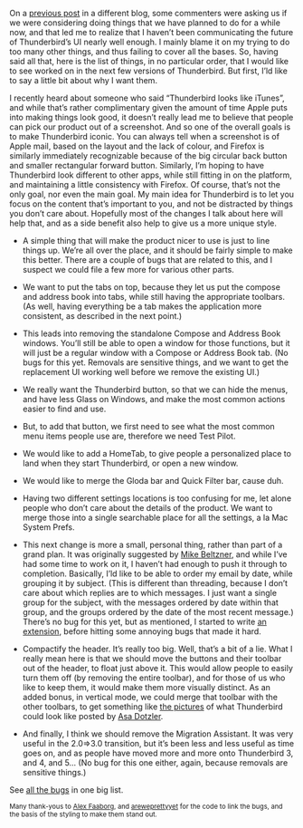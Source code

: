 <!--
.. title: Thunderbird’s UI Directions.
.. date: 2011-09-27 11:02:38
.. author: Blake Winton
.. tags: thunderbird, ui, future, mozilla
-->

<link rel="stylesheet" type="text/css" href="bugzilla.css"></link>
<script type="text/javascript" src="bugzilla.js"></script>

On a [previous post](
http://breakingtheegg.tumblr.com/post/10525122364/cooking-up-some-tabs-on-top-for-thunderbird
) in a different blog, some commenters were asking us if we were
considering doing things that we have planned to do for a while now, and
that led me to realize that I haven’t been communicating the future of
Thunderbird’s UI nearly well enough.  I mainly blame it on my trying to do
too many other things, and thus failing to cover all the bases.  So, having
said all that, here is the list of things, in no particular order, that I
would like to see worked on in the next few versions of Thunderbird.  But
first, I’ld like to say a little bit about why I want them.

I recently heard about someone who said “Thunderbird looks like iTunes”,
and while that’s rather complimentary given the amount of time Apple puts
into making things look good, it doesn’t really lead me to believe that
people can pick our product out of a screenshot.  And so one of the overall
goals is to make Thunderbird iconic.  You can always tell when a screenshot
is of Apple mail, based on the layout and the lack of colour, and Firefox
is similarly immediately recognizable because of the big circular back
button and smaller rectangular forward button.  Similarly, I’m hoping to
have Thunderbird look different to other apps, while still fitting in on
the platform, and maintaining a little consistency with Firefox.  Of
course, that’s not the only goal, nor even the main goal.  My main idea for
Thunderbird is to let you focus on the content that’s important to you, and
not be distracted by things you don’t care about.  Hopefully most of the
changes I talk about here will help that, and as a side benefit also help
to give us a more unique style.

* A simple thing that will make the product nicer to use is just to line
  things up.  We’re all over the place, and it should be fairly simple to
  make this better.  There are a couple of bugs that are related to this,
  and I suspect we could file a few more for various other parts.
  <div id="bug-667235"></div>
  <div id="bug-689543"></div>

* We want to put the tabs on top, because they let us put the compose and
  address book into tabs, while still having the appropriate toolbars.  (As
  well, having everything be a tab makes the application more consistent,
  as described in the next point.)
  <div id="bug-644169"></div>
  <div id="bug-449299"></div>
  <div id="bug-457270"></div>

* This leads into removing the standalone Compose and Address Book windows.
  You’ll still be able to open a window for those functions, but it will
  just be a regular window with a Compose or Address Book tab.  (No bugs
  for this yet.  Removals are sensitive things, and we want to get the
  replacement UI working well before we remove the existing UI.)

* We really want the Thunderbird button, so that we can hide the menus, and
  have less Glass on Windows, and make the most common actions easier to
  find and use.
  <div id="bug-650170"></div>

* But, to add that button, we first need to see what the most common menu
  items people use are, therefore we need Test Pilot.
  <div id="bug-679513"></div>

* We would like to add a HomeTab, to give people a personalized place to
  land when they start Thunderbird, or open a new window.
  <div id="bug-605652"></div>

* We would like to merge the Gloda bar and Quick Filter bar, cause duh.
  <div id="bug-667246"></div>

* Having two different settings locations is too confusing for me, let
  alone people who don’t care about the details of the product. We want to
  merge those into a single searchable place for all the settings, a la Mac
  System Prefs.
  <div id="bug-509397"></div>

* This next change is more a small, personal thing, rather than part of a
  grand plan.  It was originally suggested by [Mike Beltzner](
  http://beltzner.ca/mike/), and while I’ve had some time to work on it, I
  haven’t had enough to push it through to completion.  Basically, I’ld
  like to be able to order my email by date, while grouping it by subject.
  (This is different than threading, because I don’t care about which
  replies are to which messages.  I just want a single group for the
  subject, with the messages ordered by date within that group, and the
  groups ordered by the date of the most recent message.)  There’s no bug
  for this yet, but as mentioned, I started to write [an extension](
  http://hg.mozilla.org/users/bwinton_latte.ca/bmode/file/65d446ca2d54),
  before hitting some annoying bugs that made it hard.

* Compactify the header.  It’s really too big.  Well, that’s a bit of a
  lie.  What I really mean here is that we should move the buttons and
  their toolbar out of the header, to float just above it.  This would
  allow people to easily turn them off (by removing the entire toolbar),
  and for those of us who like to keep them, it would make them more
  visually distinct.  As an added bonus, in vertical mode, we could merge
  that toolbar with the other toolbars, to get something like [the
  pictures]( http://www.flickr.com/photos/asadotzler/6137086055/) of what
  Thunderbird could look like posted by [Asa Dotzler](
  http://weblogs.mozillazine.org/asa/).

* And finally, I think we should remove the Migration Assistant.  It was
  very useful in the 2.0⇒3.0 transition, but it’s been less and less useful
  as time goes on, and as people have moved more and more onto Thunderbird
  3, and 4, and 5…  (No bug for this one either, again, because removals
  are sensitive things.)

See <a href="" class="all-bugs">all the bugs</a> in one big list.

<small>Many thank-yous to [Alex Faaborg](
http://blog.mozilla.com/faaborg/), and [areweprettyyet](
http://www.areweprettyyet.com/) for the code to link the bugs, and the
basis of the styling to make them stand out.</small>

